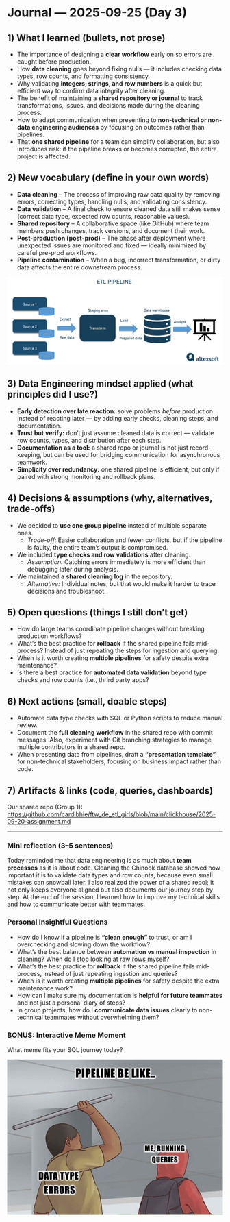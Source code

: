 # Journal — 2025-09-25 (Day 3)

## 1) What I learned (bullets, not prose)
- The importance of designing a **clear workflow** early on so errors are caught before production.  
- How **data cleaning** goes beyond fixing nulls — it includes checking data types, row counts, and formatting consistency.  
- Why validating **integers, strings, and row numbers** is a quick but efficient way to confirm data integrity after cleaning.  
- The benefit of maintaining a **shared repository or journal** to track transformations, issues, and decisions made during the cleaning process.  
- How to adapt communication when presenting to **non-technical or non-data engineering audiences** by focusing on outcomes rather than pipelines.  
- That **one shared pipeline** for a team can simplify collaboration, but also introduces risk: if the pipeline breaks or becomes corrupted, the entire project is affected.

## 2) New vocabulary (define in your own words)
- **Data cleaning** – The process of improving raw data quality by removing errors, correcting types, handling nulls, and validating consistency.  
- **Data validation** – A final check to ensure cleaned data still makes sense (correct data type, expected row counts, reasonable values).  
- **Shared repository** – A collaborative space (like GitHub) where team members push changes, track versions, and document their work.  
- **Post-production (post-prod)** – The phase after deployment where unexpected issues are monitored and fixed — ideally minimized by careful pre-prod workflows.  
- **Pipeline contamination** – When a bug, incorrect transformation, or dirty data affects the entire downstream process.

![Alt text](../assets/etl_pipeline.png "ETL pipeline")

## 3) Data Engineering mindset applied (what principles did I use?)
- **Early detection over late reaction:** solve problems *before* production instead of reacting later — by adding early checks, cleaning steps, and documentation.  
- **Trust but verify:** don’t just assume cleaned data is correct — validate row counts, types, and distribution after each step. 
- **Documentation as a tool:** a shared repo or journal is not just record-keeping, but can be used for bridging communication for asynchronous teamwork.  
- **Simplicity over redundancy:** one shared pipeline is efficient, but only if paired with strong monitoring and rollback plans.

## 4) Decisions & assumptions (why, alternatives, trade-offs)
- We decided to **use one group pipeline** instead of multiple separate ones.  
  - *Trade-off:* Easier collaboration and fewer conflicts, but if the pipeline is faulty, the entire team’s output is compromised.  
- We included **type checks and row validations** after cleaning.  
  - *Assumption:* Catching errors immediately is more efficient than debugging later during analysis.  
- We maintained a **shared cleaning log** in the repository.  
  - *Alternative:* Individual notes, but that would make it harder to trace decisions and troubleshoot.  

## 5) Open questions (things I still don’t get)
- How do large teams coordinate pipeline changes without breaking production workflows?  
- What’s the best practice for **rollback** if the shared pipeline fails mid-process? Instead of just repeating the steps for ingestion and querying.
- When is it worth creating **multiple pipelines** for safety despite extra maintenance?
- Is there a best practice for **automated data validation** beyond type checks and row counts (i.e., thrird party apps?  

## 6) Next actions (small, doable steps)
- Automate data type checks with SQL or Python scripts to reduce manual review.  
- Document the **full cleaning workflow** in the shared repo with commit messages. Also, experiment with Git branching strategies to manage multiple contributors in a shared repo.
- When presenting data from pipelines, draft a **“presentation template”** for non-technical stakeholders, focusing on business impact rather than code.

## 7) Artifacts & links (code, queries, dashboards)
Our shared repo (Group 1): https://github.com/cardibhie/ftw_de_etl_girls/blob/main/clickhouse/2025-09-20-assignment.md

---

### Mini reflection (3–5 sentences)
Today reminded me that data engineering is as much about **team processes** as it is about code. Cleaning the Chinook database showed how important it is to validate data types and row counts, because even small mistakes can snowball later. I also realized the power of a shared repol; it not only keeps everyone aligned but also documents our journey step by step. At the end of the session, I learned how to improve my technical skills and how to communicate better with teammates.  

### Personal Insightful Questions
- How do I know if a pipeline is **“clean enough”** to trust, or am I overchecking and slowing down the workflow?  
- What’s the best balance between **automation vs manual inspection** in cleaning? When do I stop looking at raw rows myself?  
- What’s the best practice for **rollback** if the shared pipeline fails mid-process, instead of just repeating ingestion and queries?  
- When is it worth creating **multiple pipelines** for safety despite the extra maintenance work?  
- How can I make sure my documentation is **helpful for future teammates** and not just a personal diary of steps?  
- In group projects, how do I **communicate data issues** clearly to non-technical teammates without overwhelming them?  

### BONUS: Interactive Meme Moment
What meme fits your SQL journey today?

![Alt text](../assets/Guy_hitting_guy_with_pipe.png "Pipe hits")
